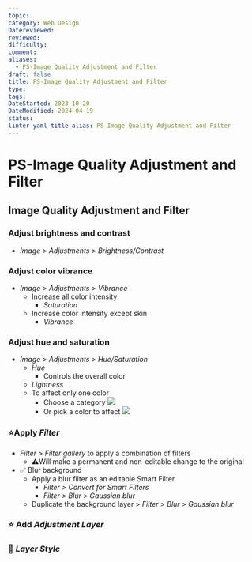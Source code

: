 ```yaml
---
topic: 
category: Web Design
Datereviewed: 
reviewed: 
difficulty: 
comment: 
aliases:
  - PS-Image Quality Adjustment and Filter
draft: false
title: PS-Image Quality Adjustment and Filter
type: 
tags: 
DateStarted: 2023-10-20
DateModified: 2024-04-19
status: 
linter-yaml-title-alias: PS-Image Quality Adjustment and Filter
---
```


# PS-Image Quality Adjustment and Filter

## Image Quality Adjustment and Filter

### Adjust brightness and contrast

- _Image > Adjustments > Brightness/Contrast_

### Adjust color vibrance

- _Image > Adjustments > Vibrance_
  - Increase all color intensity
    - _Saturation_
  - Increase color intensity except skin
    - _Vibrance_

### Adjust hue and saturation

- _Image > Adjustments > Hue/Saturation_
  - _Hue_
    - Controls the overall color
  - _Lightness_
  - To affect only one color
    - Choose a category ![](https://cdn.jsdelivr.net/gh/jenniferwonder/bimg/web-design/Paste-image-1697204916033image.png)
    - Or pick a color to affect ![](https://cdn.jsdelivr.net/gh/jenniferwonder/bimg/web-design/Paste-image-1697205131768image.png)

### ⭐Apply _Filter_

- _Filter > Filter gallery_ to apply a combination of filters
  - ⚠️Will make a permanent and non-editable change to the original
- ✅ Blur background
  - Apply a blur filter as an editable Smart Filter
    - _Filter > Convert for Smart Filters_
    - _Filter > Blur > Gaussian blur_
  - Duplicate the background layer > _Filter > Blur > Gaussian blur_

### ⭐ Add _Adjustment Layer_

### 📌 _Layer Style_
